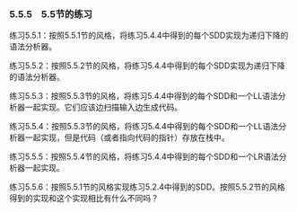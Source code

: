 ### 5.5.5　5.5节的练习

练习5.5.1：按照5.5.1节的风格，将练习5.4.4中得到的每个SDD实现为递归下降的语法分析器。

练习5.5.2：按照5.5.2节的风格，将练习5.4.4中得到的每个SDD实现为递归下降的语法分析器。

练习5.5.3：按照5.5.3节的风格，将练习5.4.4中得到的每个SDD和一个LL语法分析器一起实现。它们应该边扫描输入边生成代码。

练习5.5.4：按照5.5.3节的风格，将练习5.4.4中得到的每个SDD和一个LL语法分析器一起实现，但是代码（或者指向代码的指针）存放在栈中。

练习5.5.5：按照5.5.4节的风格，将练习5.4.4中得到的每个SDD和一个LR语法分析器一起实现。

练习5.5.6：按照5.5.1节的风格实现练习5.2.4中得到的SDD。按照5.5.2节的风格得到的实现和这个实现相比有什么不同吗？